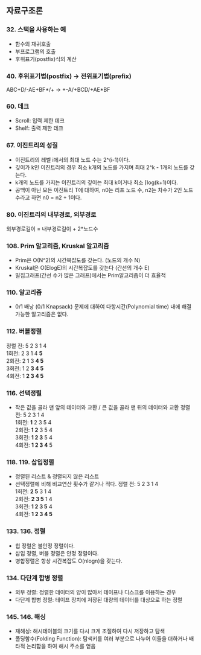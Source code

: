 ## 자료구조론

### 32. 스택을 사용하는 예
- 함수의 재귀호출
- 부프로그램의 호출
- 후위표기(postfix)식의 계산


### 40. 후위표기법(postfix) → 전위표기법(prefix)
ABC+D/-AE+BF*/+ → +-A/+BCD/+AE*BF


### 60. 데크
- Scroll: 입력 제한 데크
- Shelf: 출력 제한 데크


### 67. 이진트리의 성질
- 이진트리의 레벨 i에서의 최대 노드 수는 2^(i-1)이다.
- 깊이가 k인 이진트리의 경우 최소 k개의 노드를 가지며 최대 2^k - 1개의 노드를 갖는다.
- k개의 노드를 가지는 이진트리의 깊이는 최대 k이거나 최소 ⌈log(k+1)이다.
- 공백이 아닌 모든 이진트리 T에 대하여, n0는 리프 노드 수, n2는 차수가 2인 노드 수라고 하면 n0 = n2 + 1이다.


### 80. 이진트리의 내부경로, 외부경로
외부경로길이 = 내부경로길이 + 2*노드수


### 108. Prim 알고리즘, Kruskal 알고리즘
- Prim은 O(N^2)의 시간복잡도를 갖는다. (노드의 개수 N)
- Kruskal은 O(ElogE)의 시간복잡도를 갖는다 (간선의 개수 E)
- 밀집그래프(간선 수가 많은 그래프)에서는 Prim알고리즘이 더 효율적


### 110. 알고리즘
- 0/1 배낭 (0/1 Knapsack) 문제에 대하여 다항시간(Polynomial time) 내에 해결 가능한 알고리즘은 없다.


### 112. 버블정렬
정렬 전: 5 2 3 1 4  
1회전: 2 3 1 4 **5**  
2회전: 2 1 3 **4 5**  
3회전: 1 2 **3 4 5**  
4회전: 1 **2 3 4 5**  


### 116. 선택정렬
- 작은 값을 골라 맨 앞의 데이터와 교환 / 큰 값을 골라 맨 뒤의 데이터와 교환
정렬 전: 5 2 3 1 4  
1회전: **1** 2 3 5 4  
2회전: **1 2** 3 5 4  
3회전: **1 2 3** 5 4  
4회전: **1 2 3 4** 5  


### 118. 119. 삽입정렬
- 정렬된 리스트 & 정렬되지 않은 리스트
- 선택정렬에 비해 비교연산 횟수가 같거나 적다.
정렬 전: 5 2 3 1 4  
1회전: **2 5** 3 1 4  
2회전: **2 3 5** 1 4  
3회전: **1 2 3 5** 4  
4회전: **1 2 3 4 5**  


### 133. 136. 정렬
- 힙 정렬은 불안정 정렬이다.
- 삽입 정렬, 버블 정렬은 안정 정렬이다.
- 병합정렬은 항상 시간복잡도 O(nlogn)을 갖는다.


### 134. 다단계 합병 정렬
- 외부 정렬: 정렬한 데이터의 양이 많아서 테이프나 디스크를 이용하는 경우
- 다단계 합병 정렬: 테이프 장치에 저장된 대량의 데이터를 대상으로 하는 정렬


### 145. 146. 해싱
- 재해싱: 해시테이블의 크기를 다시 크게 조절하여 다시 저장하고 탐색
- 폴딩함수(Folding Function): 탐색키를 여러 부분으로 나누어 이들을 더하거나 배타적 논리합을 하여 해시 주소를 얻음

